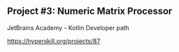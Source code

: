 ## Project #3: Numeric Matrix Processor

JetBrains Academy - Kotlin Developer path

https://hyperskill.org/projects/87
